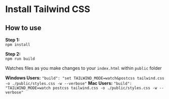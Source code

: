 # Install Tailwind CSS

## How to use

**Step 1:**<br>
`npm install`

**Step 2:**<br>
`npm run build`

Watches files as you make changes to your `index.html` within `public` folder

**Windows Users:**
`"build": "set TAILWIND_MODE=watch&postcss tailwind.css -o ./public/styles.css -w --verbose"`
**Mac Users:**
`"build": "TAILWIND_MODE=watch postcss tailwind.css -o ./public/styles.css -w --verbose"`
